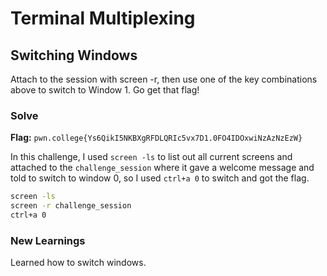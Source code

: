 # Terminal Multiplexing

## Switching Windows
Attach to the session with screen -r, then use one of the key combinations above to switch to Window 1. Go get that flag!

### Solve
**Flag:** `pwn.college{Ys6QikI5NKBXgRFDLQRIc5vx7D1.0FO4IDOxwiNzAzNzEzW}`

In this challenge, I used `screen -ls` to list out all current screens and attached to the `challenge_session` where it gave a welcome message and told to switch to window 0, so I used `ctrl+a 0` to switch and got the flag.

```bash
screen -ls
screen -r challenge_session
ctrl+a 0
```

### New Learnings
Learned how to switch windows.
